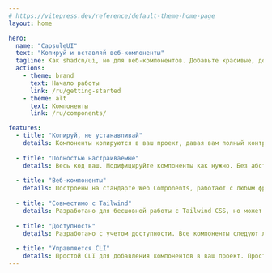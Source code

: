 ```yaml
---
# https://vitepress.dev/reference/default-theme-home-page
layout: home

hero:
  name: "CapsuleUI"
  text: "Копируй и вставляй веб-компоненты"
  tagline: Как shadcn/ui, но для веб-компонентов. Добавьте красивые, доступные компоненты в свой проект одной командой.
  actions:
    - theme: brand
      text: Начало работы
      link: /ru/getting-started
    - theme: alt
      text: Компоненты
      link: /ru/components/

features:
  - title: "Копируй, не устанавливай"
    details: Компоненты копируются в ваш проект, давая вам полный контроль. Без зависимостей, без дополнительной нагрузки.
  
  - title: "Полностью настраиваемые"
    details: Весь код ваш. Модифицируйте компоненты как нужно. Без абстракций, только чистый код.
  
  - title: "Веб-компоненты"
    details: Построены на стандарте Web Components, работают с любым фреймворком или чистым JavaScript.
  
  - title: "Совместимо с Tailwind"
    details: Разработано для бесшовной работы с Tailwind CSS, но может быть стилизовано любым подходом CSS.
  
  - title: "Доступность"
    details: Разработано с учетом доступности. Все компоненты следуют лучшим практикам WAI-ARIA.
  
  - title: "Управляется CLI"
    details: Простой CLI для добавления компонентов в ваш проект. Просто запустите `npx capsule add <компонент>`.
---
```

